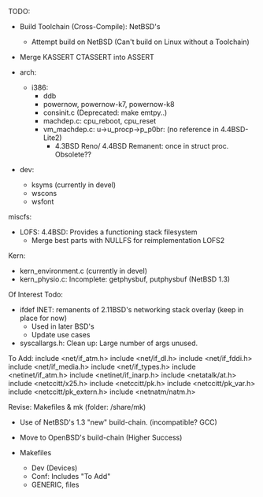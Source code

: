 TODO:
- Build Toolchain (Cross-Compile): NetBSD's
	- Attempt build on NetBSD (Can't build on Linux without a Toolchain)
- Merge KASSERT CTASSERT into ASSERT

- arch:
	- i386:
		- ddb
		- powernow, powernow-k7, powernow-k8
		- consinit.c (Deprecated: make emtpy..) 
		- machdep.c: cpu_reboot, cpu_reset
		- vm_machdep.c: u->u_procp->p_p0br: (no reference in 4.4BSD-Lite2)
			- 4.3BSD Reno/ 4.4BSD Remanent: once in struct proc. Obsolete?? 
- dev:
	- ksyms (currently in devel)
	- wscons
	- wsfont
	
miscfs:
- LOFS: 4.4BSD: Provides a functioning stack filesystem
	- Merge best parts with NULLFS for reimplementation LOFS2

Kern:
- kern_environment.c (currently in devel)
- kern_physio.c: Incomplete: getphysbuf, putphysbuf (NetBSD 1.3)

Of Interest Todo:
- ifdef INET: remanents of 2.11BSD's networking stack overlay (keep in place for now)
	- Used in later BSD's
	- Update use cases
- syscallargs.h: Clean up: Large number of args unused.

To Add:
include <net/if_atm.h>
include <net/if_dl.h>
include <net/if_fddi.h>
include <net/if_media.h>
include <net/if_types.h>
include <netinet/if_atm.h>
include <netinet/if_inarp.h>
include <netatalk/at.h>
include <netccitt/x25.h>
include <netccitt/pk.h>
include <netccitt/pk_var.h>
include <netccitt/pk_extern.h>
include <netnatm/natm.h>

Revise: Makefiles & mk (folder: /share/mk)
- Use of NetBSD's 1.3 "new" build-chain. (incompatible? GCC)
- Move to OpenBSD's build-chain (Higher Success)

- Makefiles
	- Dev (Devices)
	- Conf: Includes "To Add"
	- GENERIC, files


	